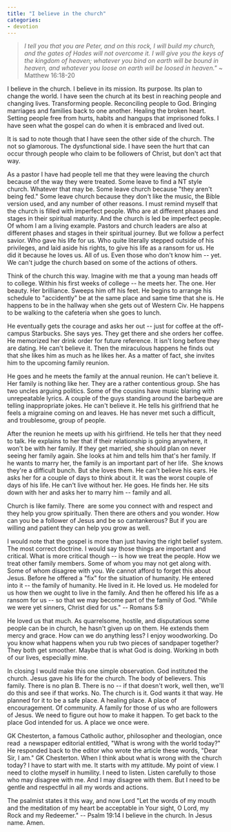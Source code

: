 ```yaml
---
title: "I believe in the church"
categories:
- devotion
---
```

> *I tell you that you are Peter, and on this rock, I will build my church, and the gates of Hades will not overcome it. I will give you the keys of the kingdom of heaven; whatever you bind on earth will be bound in heaven, and whatever you loose on earth will be loosed in heaven."* ~ Matthew 16:18-20

I believe in the church. I believe in its mission. Its purpose. Its plan to change the world. I have seen the church at its best in reaching people and changing lives. Transforming people. Reconciling people to God. Bringing marriages and families back to one another. Healing the broken heart. Setting people free from hurts, habits and hangups that imprisoned folks. I have seen what the gospel can do when it is embraced and lived out.

It is sad to note though that I have seen the other side of the church. The not so glamorous. The dysfunctional side. I have seen the hurt that can occur through people who claim to be followers of Christ, but don't act that way.

As a pastor I have had people tell me that they were leaving the church because of the way they were treated. Some leave to find a NT style church. Whatever that may be. Some leave church because "they aren't being fed." Some leave church because they don't like the music, the Bible version used, and any number of other reasons. I must remind myself that the church is filled with imperfect people. Who are at different phases and stages in their spiritual maturity. And the church is led be imperfect people. Of whom I am a living example. Pastors and church leaders are also at different phases and stages in their spiritual journey. But we follow a perfect savior. Who gave his life for us. Who quite literally stepped outside of his privileges, and laid aside his rights, to give his life as a ransom for us. He did it because he loves us. All of us. Even those who don't know him -- yet. We can't judge the church based on some of the actions of others.

Think of the church this way. Imagine with me that a young man heads off to college. Within his first weeks of college -- he meets her. The one. Her beauty. Her brilliance. Sweeps him off his feet. He begins to arrange his schedule to "accidently" be at the same place and same time that she is. He happens to be in the hallway when she gets out of Western Civ. He happens to be walking to the cafeteria when she goes to lunch.

He eventually gets the courage and asks her out -- just for coffee at the off-campus Starbucks. She says yes. They get there and she orders her coffee. He memorized her drink order for future reference. It isn't long before they are dating. He can't believe it. Then the miraculous happens he finds out that she likes him as much as he likes her. As a matter of fact, she invites him to the upcoming family reunion.

He goes and he meets the family at the annual reunion. He can't believe it. Her family is nothing like her. They are a rather contentious group. She has two uncles arguing politics. Some of the cousins have music blaring with unrepeatable lyrics. A couple of the guys standing around the barbeque are telling inappropriate jokes. He can't believe it. He tells his girlfriend that he feels a migraine coming on and leaves. He has never met such a difficult, and troublesome, group of people.

After the reunion he meets up with his girlfriend. He tells her that they need to talk. He explains to her that if their relationship is going anywhere, it won't be with her family. If they get married, she should plan on never seeing her family again. She looks at him and tells him that's her family. If he wants to marry her, the family is an important part of her life.  She knows they're a difficult bunch. But she loves them. He can't believe his ears. He asks her for a couple of days to think about it. It was the worst couple of days of his life. He can't live without her. He goes. He finds her. He sits down with her and asks her to marry him -- family and all.

Church is like family. There  are some you connect with and respect and they help you grow spiritually. Then there are others and you wonder. How can you be a follower of Jesus and be so cantankerous? But if you are willing and patient they can help you grow as well. 

I would note that the gospel is more than just having the right belief system. The most correct doctrine. I would say those things are important and critical. What is more critical though -- is how we treat the people. How we treat other family members. Some of whom you may not get along with. Some of whom disagree with you. We cannot afford to forget this about Jesus. Before he offered a "fix" for the situation of humanity. He entered into it -- the family of humanity. He lived in it. He loved us. He modeled for us how then we ought to live in the family. And then he offered his life as a ransom for us -- so that we may become part of the family of God. "While we were yet sinners, Christ died for us." -- Romans 5:8

He loved us that much. As quarrelsome, hostile, and disputatious some people can be in church, he hasn't given up on them. He extends them mercy and grace. How can we do anything less? I enjoy woodworking. Do you know what happens when you rub two pieces of sandpaper together? They both get smoother. Maybe that is what God is doing. Working in both of our lives, especially mine.

In closing I would make this one simple observation. God instituted the church. Jesus gave his life for the church. The body of believers. This family. There is no plan B. There is no -- if that doesn't work, well then, we'll do this and see if that works. No. The church is it. God wants it that way. He planned for it to be a safe place. A healing place. A place of encouragement. Of community. A family for those of us who are followers of Jesus. We need to figure out how to make it happen. To get back to the place God intended for us. A place we once were.

GK Chesterton, a famous Catholic author, philosopher and theologian, once read  a newspaper editorial entitled, "What is wrong with the world today?" He responded back to the editor who wrote the article these words, "Dear Sir, I am." GK Chesterton. When I think about what is wrong with the church today? I have to start with me. It starts with my attitude. My point of view. I need to clothe myself in humility. I need to listen. Listen carefully to those who may disagree with me. And I may disagree with them. But I need to be gentle and respectful in all my words and actions.

The psalmist states it this way, and now Lord "Let the words of my mouth and the meditation of my heart be acceptable in Your sight, O Lord, my Rock and my Redeemer." -- Psalm 19:14 I believe in the church. In Jesus name. Amen.